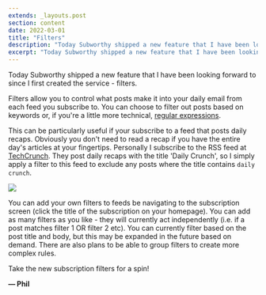 ```yaml
---
extends: _layouts.post
section: content
date: 2022-03-01
title: "Filters"
description: "Today Subworthy shipped a new feature that I have been looking forward to since I first created the service - filters."
excerpt: "Today Subworthy shipped a new feature that I have been looking forward to since I first created the service - filters."
---
```

Today Subworthy shipped a new feature that I have been looking forward to since I first created the service - filters.

Filters allow you to control what posts make it into your daily email from each feed you subscribe to.  You can choose to filter out posts based on keywords or, if you're a little more technical, [regular expressions](https://regexr.com).  

This can be particularly useful if your subscribe to a feed that posts daily recaps. Obviously you don't need to read a recap if you have the entire day's articles at your fingertips.  Personally I subscribe to the RSS feed at [TechCrunch](https://techcrunch.com).  They post daily recaps with the title 'Daily Crunch', so I simply apply a filter to this feed to exclude any posts where the title contains `daily crunch`.

![](https://snapstack.philstephens.com/img/1/5maMNjFXjGHZolFG15mmlyn0x6DhKArnjW3cZACS.png)

You can add your own filters to feeds be navigating to the subscription screen (click the title of the subscription on your homepage).  You can add as many filters as you like - they will currently act independently (i.e. if a post matches filter 1 OR filter 2 etc).  You can currently filter based on the post title and body, but this may be expanded in the future based on demand. There are also plans to be able to group filters to create more complex rules.

Take the new subscription filters for a spin!

**&mdash; Phil**
